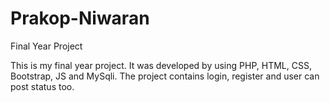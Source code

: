 # Prakop-Niwaran
Final Year Project

This is my final year project. It was developed by using PHP, HTML, CSS, Bootstrap, JS
and MySqli. 
The project contains login, register and user can post status too. 
